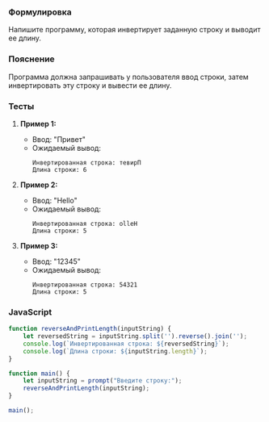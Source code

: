 
### Формулировка
Напишите программу, которая инвертирует заданную строку и выводит ее длину.

### Пояснение
Программа должна запрашивать у пользователя ввод строки, затем инвертировать эту строку и вывести ее длину.

### Тесты

1. **Пример 1:**
   - Ввод: "Привет"
   - Ожидаемый вывод:
     ```
     Инвертированная строка: тевирП
     Длина строки: 6
     ```

2. **Пример 2:**
   - Ввод: "Hello"
   - Ожидаемый вывод:
     ```
     Инвертированная строка: olleH
     Длина строки: 5
     ```

3. **Пример 3:**
   - Ввод: "12345"
   - Ожидаемый вывод:
     ```
     Инвертированная строка: 54321
     Длина строки: 5
     ```

### JavaScript
```javascript
function reverseAndPrintLength(inputString) {
    let reversedString = inputString.split('').reverse().join('');
    console.log(`Инвертированная строка: ${reversedString}`);
    console.log(`Длина строки: ${inputString.length}`);
}

function main() {
    let inputString = prompt("Введите строку:");
    reverseAndPrintLength(inputString);
}

main();
```

